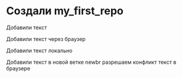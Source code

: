 ﻿# Создали my_first_repo

Добавили текст


Добавили текст через браузер

Добавили текст локально 

Добавили текст в новой ветке newbr
разрешаем конфликт текст в браузере
